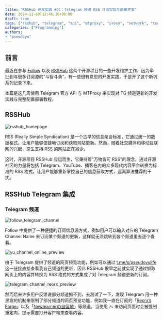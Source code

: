 ```yaml
---
title: "RSSHub 开发实践 #01：Telegram 频道 RSS 订阅实现与部署方案"
date: 2024-11-09T12:46:16+08:00
draft: true
tags: ["rsshub", "telegram", "api", "mtproxy", "proxy", "network", "tools"]
categories: ["Programming"]
authors:
- "pseudoyu"
---
```


## 前言

最近在参与 [Follow](https://follow.is/) 以及 [RSSHub](https://github.com/DIYgod/RSSHub) 这两个开源项目的一些开发维护工作，因为牵扯到与很多订阅源的“斗智斗勇”，有一些很有意思的开发实践，于是开了这个新坑系列记录下来。

本篇是这几周使用 Telegram 官方 API 与 MTProxy 来实现对 TG 频道更新的开发实践与完整配置部署教程。

## RSSHub

![rsshub_homepage](https://image.pseudoyu.com/images/rsshub_homepage.png)

RSS (Really Simple Syndication) 是一个古早的信息聚合标准，它通过统一的数据格式，让用户能够便捷地订阅和获取网站更新。然而，随着社交媒体和移动互联网的兴起，原生支持 RSS 的网站正在减少。

这时，开源项目 RSSHub 应运而生，它秉持着"万物皆可 RSS"的理念，通过开源社区的力量将包括 Telegram、YouTube、播客在内的众多现代内容平台转换为标准的 RSS 格式，让用户能够重新掌控自己的信息获取方式，远离算法推荐的干扰。

## RSSHub Telegram 集成

### Telegram 频道

![follow_telegram_channel](https://image.pseudoyu.com/images/follow_telegram_channel.png)

Follow 中提供了一种便捷的订阅信息源方式，例如用户可以输入对应的 Telegram Channel Name 来订阅某个频道的更新，这样就无须跳转到各个频道里去逐个查看。

![yu_channel_online_preview](https://image.pseudoyu.com/images/yu_channel_online_preview.png)

由于 Telegram 提供了频道的网页预览功能，例如可以通过 [t.me/s/pseudoyulife](https://t.me/s/pseudoyulife) 这一链接直接查看我自己频道的更新，因此 RSSHub 很早之前就实现了通过抓取网页上的内容并转换为 RSS 格式的方式集成了对 Telegram 频道更新的订阅。

![telegram_channel_reorx_preview](https://image.pseudoyu.com/images/telegram_channel_reorx_preview.png)

然而后来许多用户反馈说部分频道抓不到，去测试了一下，发现 Telegram 用一种黑盒的机制来限制了部分频道的网页预览功能，例如我一直在订阅的「[Reorx’s Forge](https://t.me/reorx_share)」以及「[Newlearnerの自留地](https://t.me/NewlearnerChannel)」等频道，当使用 `/s` 来访问页面时会被强制重定向，提示需要打开客户端来查看内容。
